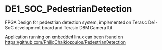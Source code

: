 # DE1_SOC_PedestrianDetection
FPGA Design for pedestrian detection system, implemented on Terasic De1-SoC development board and Terasic D8M Camera Kit

Application running on embedded linux can been found on https://github.com/PhilipChalkiopoulos/PedestrianDetection
